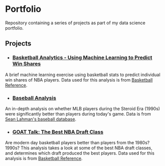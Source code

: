 # Portfolio

Repository containing a series of projects as part of my data science portfolio.



## Projects

- ### [Basketball Analytics - Using Machine Learning to Predict Win Shares](https://towardsdatascience.com/basketball-analytics-predicting-win-shares-533bc1503094)
A brief machine learning exercise using basketball stats to predict individual win shares of NBA players. Data used for this analysis is from [Basketball Reference](https://www.basketball-reference.com).
- ### [Baseball Analysis](https://github.com/osanchez2323/Portfolio/blob/master/Baseball%20Analysis/Baseball%20Analysis%20Notebook.ipynb)
An in-depth analysis on whether MLB players during the Steroid Era (1990s) were significantly better than players during today's game. Data is from [Sean Lahman's baseball database](http://www.seanlahman.com/baseball-database.html).

- ### [GOAT Talk: The Best NBA Draft Class](https://github.com/osanchez2323/Portfolio/blob/master/NBA%20Draft%20Analysis/NBA%20Draft%20Analysis.ipynb)
Are modern day basketball players better than players from the 1980s? 1990s? This analysis takes a look at some of the best NBA draft classes, and determines which draft produced the best players. Data used for this analysis is from [Basketball Reference](https://www.basketball-reference.com).